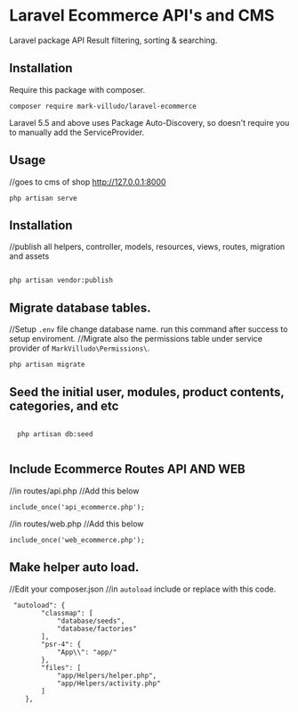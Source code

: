 # Laravel Ecommerce API's and CMS
Laravel package API Result filtering, sorting &amp; searching.

## Installation

Require this package with composer.

```shell
composer require mark-villudo/laravel-ecommerce
```

Laravel 5.5 and above uses Package Auto-Discovery, so doesn't require you to manually add the ServiceProvider.

## Usage
//goes to cms of shop http://127.0.0.1:8000

```
php artisan serve

```
## Installation
//publish all helpers, controller, models, resources, views, routes, migration and assets

```

php artisan vendor:publish

```

## Migrate database tables.

//Setup ``.env`` file change database name. run this command after success to setup enviroment.
//Migrate also the permissions table under service provider of ``MarkVilludo\Permissions\``.

```
php artisan migrate

```

## Seed the initial user, modules, product contents, categories, and etc

```

  php artisan db:seed
  
```

## Include Ecommerce Routes API AND WEB
//in routes/api.php
//Add this below 
```
include_once('api_ecommerce.php');

```

//in routes/web.php
//Add this below 
```
include_once('web_ecommerce.php');

```

## Make helper auto load.
//Edit your composer.json
//in ``autoload`` include or replace with this code.
```
 "autoload": {
        "classmap": [
            "database/seeds",
            "database/factories"
        ],
        "psr-4": {
            "App\\": "app/"
        },
        "files": [
            "app/Helpers/helper.php",
            "app/Helpers/activity.php"
        ]
    },
```
